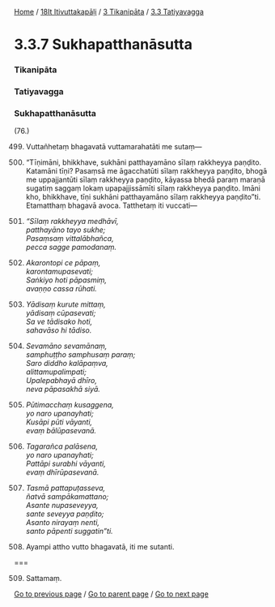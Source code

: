 
[Home](/) / [18It Itivuttakapāḷi](/tipitaka/18It.md) / [3 Tikanipāta](/tipitaka/18It/3.md) / [3.3 Tatiyavagga](/tipitaka/18It/3/3.3.md)

# 3.3.7 Sukhapatthanāsutta

### Tikanipāta

### Tatiyavagga

### Sukhapatthanāsutta

(76.)

499. Vuttañhetaṃ bhagavatā vuttamarahatāti me sutaṃ—

500. “Tīṇimāni, bhikkhave, sukhāni patthayamāno sīlaṃ rakkheyya paṇḍito. Katamāni tīṇi? Pasaṃsā me āgacchatūti sīlaṃ rakkheyya paṇḍito, bhogā me uppajjantūti sīlaṃ rakkheyya paṇḍito, kāyassa bhedā paraṃ maraṇā sugatiṃ saggaṃ lokaṃ upapajjissāmīti sīlaṃ rakkheyya paṇḍito. Imāni kho, bhikkhave, tīṇi sukhāni patthayamāno sīlaṃ rakkheyya paṇḍito”ti. Etamatthaṃ bhagavā avoca. Tatthetaṃ iti vuccati—

501. _“Sīlaṃ rakkheyya medhāvī,_  
_patthayāno tayo sukhe;_  
_Pasaṃsaṃ vittalābhañca,_  
_pecca sagge pamodanaṃ._  


502. _Akarontopi ce pāpaṃ,_  
_karontamupasevati;_  
_Saṅkiyo hoti pāpasmiṃ,_  
_avaṇṇo cassa rūhati._  


503. _Yādisaṃ kurute mittaṃ,_  
_yādisaṃ cūpasevati;_  
_Sa ve tādisako hoti,_  
_sahavāso hi tādiso._  


504. _Sevamāno sevamānaṃ,_  
_samphuṭṭho samphusaṃ paraṃ;_  
_Saro diddho kalāpaṃva,_  
_alittamupalimpati;_  
_Upalepabhayā dhīro,_  
_neva pāpasakhā siyā._  


505. _Pūtimacchaṃ kusaggena,_  
_yo naro upanayhati;_  
_Kusāpi pūti vāyanti,_  
_evaṃ bālūpasevanā._  


506. _Tagarañca palāsena,_  
_yo naro upanayhati;_  
_Pattāpi surabhi vāyanti,_  
_evaṃ dhīrūpasevanā._  


507. _Tasmā pattapuṭasseva,_  
_ñatvā sampākamattano;_  
_Asante nupaseveyya,_  
_sante seveyya paṇḍito;_  
_Asanto nirayaṃ nenti,_  
_santo pāpenti suggatin”ti._  


508. Ayampi attho vutto bhagavatā, iti me sutanti.

===

509. Sattamaṃ.



[Go to previous page](/tipitaka/18It/3/3.3/3.3.6.md) / [Go to parent page](/tipitaka/18It/3/3.3.md) / [Go to next page](/tipitaka/18It/3/3.3/3.3.8.md)


